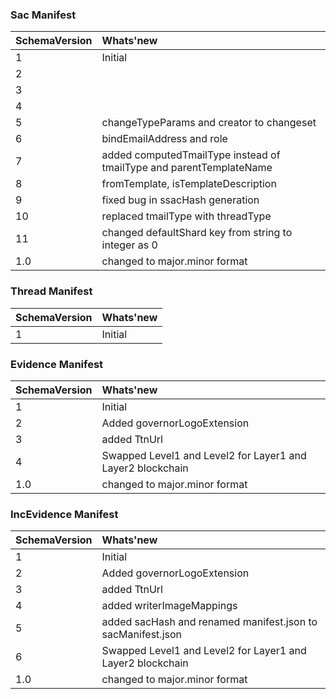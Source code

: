 ### Sac Manifest

| SchemaVersion   |      Whats'new      |
|----------|:-------------|
| 1 | Initial|
| 2 | |
| 3 | |
| 4 | |
| 5 |changeTypeParams and creator to changeset|
| 6 |bindEmailAddress and role|
| 7 |added computedTmailType instead of tmailType and parentTemplateName|
| 8 |fromTemplate, isTemplateDescription|
| 9 |fixed bug in ssacHash generation|
| 10 |replaced tmailType with threadType|
| 11 |changed defaultShard key from string to integer as 0|
| 1.0 |changed to major.minor format|

### Thread Manifest

| SchemaVersion   |      Whats'new      |
|----------|:-------------|
| 1 |Initial|

### Evidence Manifest

| SchemaVersion   |      Whats'new      |
|----------|:-------------|
| 1 |Initial|
| 2 |Added governorLogoExtension|
| 3 |added TtnUrl|
| 4 |Swapped Level1 and Level2 for Layer1 and Layer2 blockchain|
| 1.0 |changed to major.minor format|

### IncEvidence Manifest

| SchemaVersion   |      Whats'new      |
|----------|:-------------|
| 1 |Initial|
| 2 |Added governorLogoExtension|
| 3 |added TtnUrl|
| 4 |added writerImageMappings|
| 5 |added sacHash and renamed manifest.json to sacManifest.json|
| 6 |Swapped Level1 and Level2 for Layer1 and Layer2 blockchain|
| 1.0 |changed to major.minor format|
